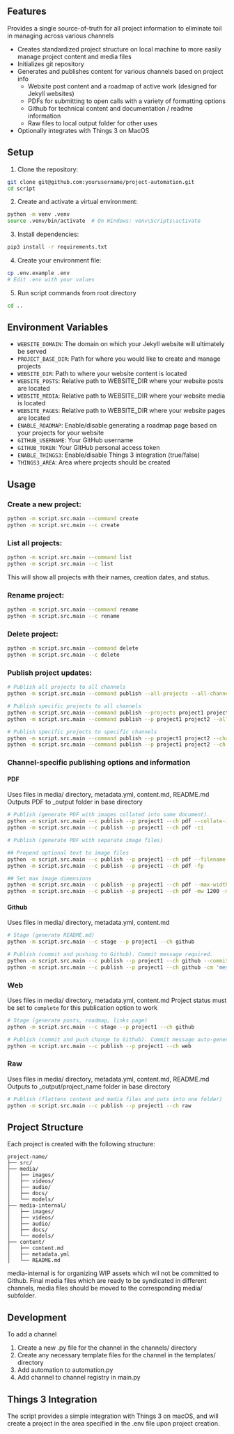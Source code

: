 ## Features
Provides a single source-of-truth for all project information to eliminate toil in managing across various channels
- Creates standardized project structure on local machine to more easily manage project content and media files
- Initializes git repository
- Generates and publishes content for various channels based on project info
	- Website post content and a roadmap of active work (designed for Jekyll websites)
	- PDFs for submitting to open calls with a variety of formatting options
	- Github for technical content and documentation / readme information
	- Raw files to local output folder for other uses
- Optionally integrates with Things 3 on MacOS

## Setup
1. Clone the repository:
```bash
git clone git@github.com:yourusername/project-automation.git
cd script
```

2. Create and activate a virtual environment:
```bash
python -m venv .venv
source .venv/bin/activate  # On Windows: venv\Scripts\activate
```

3. Install dependencies:
```bash
pip3 install -r requirements.txt
```

4. Create your environment file:
```bash
cp .env.example .env
# Edit .env with your values
```

5. Run script commands from root directory
```bash
cd ..
```

## Environment Variables
- `WEBSITE_DOMAIN`: The domain on which your Jekyll website will ultimately be served
- `PROJECT_BASE_DIR`: Path for where you would like to create and manage projects
- `WEBSITE_DIR`: Path to where your website content is located
- `WEBSITE_POSTS`: Relative path to WEBSITE_DIR where your website posts are located
- `WEBSITE_MEDIA`: Relative path to WEBSITE_DIR where your website media is located
- `WEBSITE_PAGES`: Relative path to WEBSITE_DIR where your website pages are located
- `ENABLE_ROADMAP`: Enable/disable generating a roadmap page based on your projects for your website
- `GITHUB_USERNAME`: Your GitHub username
- `GITHUB_TOKEN`: Your GitHub personal access token
- `ENABLE_THINGS3`: Enable/disable Things 3 integration (true/false)
- `THINGS3_AREA`: Area where projects should be created

## Usage

### Create a new project:
```bash
python -m script.src.main --command create
python -m script.src.main --c create
```

### List all projects:
```bash
python -m script.src.main --command list
python -m script.src.main --c list
```
This will show all projects with their names, creation dates, and status.

### Rename project:
```bash
python -m script.src.main --command rename
python -m script.src.main --c rename
```

### Delete project:
```bash
python -m script.src.main --command delete
python -m script.src.main --c delete
```

### Publish project updates:
```bash
# Publish all projects to all channels
python -m script.src.main --command publish --all-projects --all-channels

# Publish specific projects to all channels
python -m script.src.main --command publish --projects project1 project2 --all-channels
python -m script.src.main --command publish --p project1 project2 --all-channels

# Publish specific projects to specific channels
python -m script.src.main --command publish --p project1 project2 --channels channel1 channel2
python -m script.src.main --command publish --p project1 project2 --ch channel1 channel2
```

### Channel-specific publishing options and information

#### PDF

Uses files in media/ directory, metadata.yml, content.md, README.md
Outputs PDF to \_output folder in base directory

```bash
# Publish (generate PDF with images collated into same document).
python -m script.src.main --c publish --p project1 --ch pdf --collate-images
python -m script.src.main --c publish --p project1 --ch pdf -ci

# Publish (generate PDF with separate image files)

## Prepend optional text to image files
python -m script.src.main --c publish --p project1 --ch pdf --filename-prepend
python -m script.src.main --c publish --p project1 --ch pdf -fp

## Set max image dimensions
python -m script.src.main --c publish --p project1 --ch pdf --max-width 1200 --max-height 800
python -m script.src.main --c publish --p project1 --ch pdf -mw 1200 -mh 800
```

#### Github

Uses files in media/ directory, metadata.yml, content.md

```bash
# Stage (generate README.md)
python -m script.src.main --c stage --p project1 --ch github

# Publish (commit and pushing to Github). Commit message required.
python -m script.src.main --c publish --p project1 --ch github --commit-message 'message'
python -m script.src.main --c publish --p project1 --ch github -cm 'message'
```

### Web

Uses files in media/ directory, metadata.yml, content.md
Project status must be set to `complete` for this publication option to work

```bash
# Stage (generate posts, roadmap, links page)
python -m script.src.main --c stage --p project1 --ch github

# Publish (commit and push change to Github). Commit message auto-generated.
python -m script.src.main --c publish --p project1 --ch web
```

### Raw

Uses files in media/ directory, metadata.yml, content.md, README.md
Outputs to \_output/project_name folder in base directory

```bash
# Publish (flattens content and media files and puts into one folder)
python -m script.src.main --c publish --p project1 --ch raw
```

## Project Structure
Each project is created with the following structure:
```
project-name/
├── src/
├── media/
│   ├── images/
│   ├── videos/
│   ├── audio/
│   ├── docs/
│   └── models/
├── media-internal/
│   ├── images/
│   ├── videos/
│   ├── audio/
│   ├── docs/
│   └── models/
├── content/ 
│   ├── content.md
│   ├── metadata.yml
│   └── README.md
```

media-internal is for organizing WIP assets which wil not be committed to Github. Final media files which are ready to be syndicated in different channels, media files should be moved to the corresponding media/ subfolder.

## Development
To add a channel
1. Create a new .py file for the channel in the channels/ directory
2. Create any necessary template files for the channel in the templates/ directory
3. Add automation to automation.py
4. Add channel to channel registry in main.py

## Things 3 Integration
The script provides a simple integration with Things 3 on macOS, and will create a project in the area specified in the .env file upon project creation.



